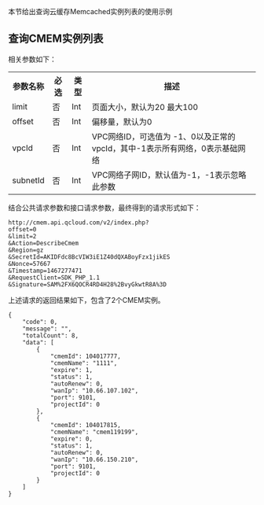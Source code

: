 本节给出查询云缓存Memcached实例列表的使用示例
## 查询CMEM实例列表
相关参数如下：
<table class="t"><tbody><tr>
<th><b>参数名称</b></th>
<th><b>必选</b></th>
<th><b>类型</b></th>
<th><b>描述</b></th>
<tr>
<td> limit <td> 否 <td> Int <td> 页面大小，默认为20 最大100
<tr>
<td> offset <td> 否 <td> Int <td> 偏移量，默认为0
<tr>
<td> vpcId <td> 否 <td> Int <td> VPC网络ID，可选值为 -1、0以及正常的vpcId，其中-1表示所有网络，0表示基础网络
<tr>
<td> subnetId <td> 否 <td> Int <td> VPC网络子网ID，默认值为-1，-1表示忽略此参数
</tbody></table>

结合公共请求参数和接口请求参数，最终得到的请求形式如下：

```
http://cmem.api.qcloud.com/v2/index.php?
offset=0
&limit=2
&Action=DescribeCmem
&Region=gz
&SecretId=AKIDFdc8BcVIW3iE1Z40dQXABoyFzx1jikES
&Nonce=57667
&Timestamp=1467277471
&RequestClient=SDK_PHP_1.1
&Signature=SAM%2FX6QOCR4RD4H28%2BvyGkwtR8A%3D
```
上述请求的返回结果如下，包含了2个CMEM实例。

```
{
    "code": 0,
    "message": "",
    "totalCount": 8,
    "data": [
        {
            "cmemId": 104017777,
            "cmemName": "1111",
            "expire": 1,
            "status": 1,
            "autoRenew": 0,
            "wanIp": "10.66.107.102",
            "port": 9101,
            "projectId": 0
        },
        {
            "cmemId": 104017815,
            "cmemName": "cmem119199",
            "expire": 0,
            "status": 1,
            "autoRenew": 0,
            "wanIp": "10.66.150.210",
            "port": 9101,
            "projectId": 0
        }
    ]
}
```